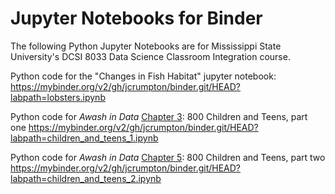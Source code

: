 # Jupyter Notebooks for Binder

The following Python Jupyter Notebooks are for Mississippi State University's DCSI 8033 Data Science Classroom Integration course.

Python code for the "Changes in Fish Habitat" jupyter notebook:
https://mybinder.org/v2/gh/jcrumpton/binder.git/HEAD?labpath=lobsters.ipynb

Python code for _Awash in Data_ [Chapter 3](https://codap.xyz/awash/children-and-teens-1.html): 800 Children and Teens, part one
https://mybinder.org/v2/gh/jcrumpton/binder.git/HEAD?labpath=children_and_teens_1.ipynb

Python code for _Awash in Data_ [Chapter 5](https://codap.xyz/awash/children-and-teens-2.html): 800 Children and Teens, part two
https://mybinder.org/v2/gh/jcrumpton/binder.git/HEAD?labpath=children_and_teens_2.ipynb

